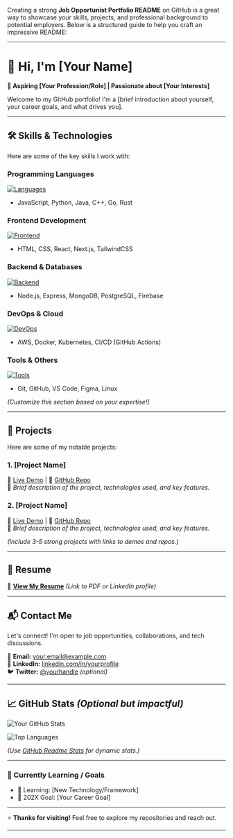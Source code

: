 Creating a strong **Job Opportunist Portfolio README** on GitHub is a great way to showcase your skills, projects, and professional background to potential employers. Below is a structured guide to help you craft an impressive README:

---

# **👋 Hi, I'm [Your Name]**  
**🚀 Aspiring [Your Profession/Role] | Passionate about [Your Interests]**  

Welcome to my GitHub portfolio! I'm a [brief introduction about yourself, your career goals, and what drives you].  

---

## **🛠️ Skills & Technologies**  
Here are some of the key skills I work with:  

### **Programming Languages**  
[![Languages](https://skillicons.dev/icons?i=js,py,java,cpp,go,rust)](https://skillicons.dev)  
- JavaScript, Python, Java, C++, Go, Rust  

### **Frontend Development**  
[![Frontend](https://skillicons.dev/icons?i=html,css,react,nextjs,tailwind)](https://skillicons.dev)  
- HTML, CSS, React, Next.js, TailwindCSS  

### **Backend & Databases**  
[![Backend](https://skillicons.dev/icons?i=nodejs,express,mongodb,postgres,firebase)](https://skillicons.dev)  
- Node.js, Express, MongoDB, PostgreSQL, Firebase  

### **DevOps & Cloud**  
[![DevOps](https://skillicons.dev/icons?i=aws,docker,kubernetes,githubactions)](https://skillicons.dev)  
- AWS, Docker, Kubernetes, CI/CD (GitHub Actions)  

### **Tools & Others**  
[![Tools](https://skillicons.dev/icons?i=git,github,vscode,figma,linux)](https://skillicons.dev)  
- Git, GitHub, VS Code, Figma, Linux  

*(Customize this section based on your expertise!)*  

---

## **💼 Projects**  
Here are some of my notable projects:  

### **1. [Project Name]**  
🔗 [Live Demo](#) | 📂 [GitHub Repo](#)  
📝 *Brief description of the project, technologies used, and key features.*  

### **2. [Project Name]**  
🔗 [Live Demo](#) | 📂 [GitHub Repo](#)  
📝 *Brief description of the project, technologies used, and key features.*  

*(Include 3-5 strong projects with links to demos and repos.)*  

---

## **📄 Resume**  
📌 **[View My Resume](#)** *(Link to PDF or LinkedIn profile)*  

---

## **📬 Contact Me**  
Let's connect! I'm open to job opportunities, collaborations, and tech discussions.  

📧 **Email:** [your.email@example.com](mailto:your.email@example.com)  
🔗 **LinkedIn:** [linkedin.com/in/yourprofile](https://linkedin.com/in/yourprofile)  
🐦 **Twitter:** [@yourhandle](https://twitter.com/yourhandle) *(optional)*  

---

## **📈 GitHub Stats** *(Optional but impactful)*  
![Your GitHub Stats](https://github-readme-stats.vercel.app/api?username=yourusername&show_icons=true&theme=radical)  

![Top Languages](https://github-readme-stats.vercel.app/api/top-langs/?username=yourusername&layout=compact&theme=dark)  

*(Use [GitHub Readme Stats](https://github.com/anuraghazra/github-readme-stats) for dynamic stats.)*  

---

### **🎯 Currently Learning / Goals**  
- 🌱 Learning: [New Technology/Framework]  
- 🎯 202X Goal: [Your Career Goal]  

---

⭐ **Thanks for visiting!** Feel free to explore my repositories and reach out.  

---

